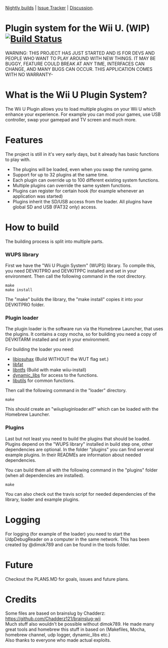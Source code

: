 [Nightly builds](https://github.com/Maschell/WiiUPluginSystem/releases) | [Issue Tracker](https://github.com/Maschell/WiiUPluginSystem/issues) | [Discussion](https://gbatemp.net/threads/wii-u-plugin-system.496659/).  
# Plugin system for the Wii U. (WIP) [![Build Status](https://api.travis-ci.org/Maschell/WiiUPluginSystem.svg?branch=master)](https://travis-ci.org/Maschell/WiiUPluginSystem)

WARNING: THIS PROJECT HAS JUST STARTED AND IS FOR DEVS AND PEOPLE WHO WANT TO PLAY AROUND WITH NEW THINGS. IT MAY BE BUGGY, FEATURE COULD BREAK AT ANY TIME, INTERFACES CAN CHANGE, AND MANY BUGS CAN OCCUR. THIS APPLICATION COMES WITH NO WARRANTY-

# What is the Wii U Plugin System?

The Wii U Plugin allows you to load multiple plugins on your Wii U which enhance your experience. 
For example you can mod your games, use USB controller, swap your gamepad and TV screen and much more.

# Features

The project is still in it's very early days, but it already has basic functions to play with.

- The plugins will be loaded, even when you swap the running game.
- Support for up to 32 plugins at the same time.
- Each plugin can override up to 100 different existing system functions.
- Multiple plugins can override the same system functions.
- Plugins can register for certain hook (for example whenever an application was started)
- Plugins inherit the SD/USB access from the loader. All plugins have global SD and USB (FAT32 only) access.


# How to build

The building process is split into multiple parts. 

### WUPS library
First we have the "Wii U Plugin System" (WUPS) library. 
To compile this, you need DEVKITPRO and DEVKITPPC installed and set in your environment.
Then call the following command in the root directory.

```
make
make install
```
The "make" builds the library, the "make install" copies it into your DEVKITPRO folder.

### Plugin loader
The plugin loader is the software run via the Homebrew Launcher, that uses the plugins.
It contains a copy mocha, so for building you need a copy of DEVKITARM installed and set in your environment.

For building the loader you need:  
- [libiosuhax](https://github.com/dimok789/libiosuhax) (Build WITHOUT the WUT flag set.)
- [libfat](https://github.com/aliaspider/libfat/)
- [libntfs](https://github.com/Maschell/libntfs-wiiu) (Build with make wiiu-install)
- [dynamic_libs](https://github.com/Maschell/dynamic_libs/tree/lib) for access to the functions.
- [libutils](https://github.com/Maschell/libutils) for common functions.  

Then call the following command in the "loader" directory.

```
make
```
This should create an "wiiupluginloader.elf" which can be loaded with the Homebrew Launcher.

### Plugins
Last but not least you need to build the plugins that should be loaded.
Plugins depend on the "WUPS library" installed in build step one, other dependencies are optional.
In the folder "plugins" you can find serveral example plugins. In their READMEs are information about needed dependencies.

You can build them all with the following command in the "plugins" folder (when all dependencies are installed).
```
make
```

You can also check out the travis script for needed dependencies of the library, loader and example plugins.

# Logging
For logging (for example of the loader) you need to start the UdpDebugReader on a computer in the same network. 
This has been created by @dimok789 and can be found in the tools folder.

# Future
Checkout the PLANS.MD for goals, issues and future plans.

# Credits
Some files are based on brainslug by Chadderz:  
https://github.com/Chadderz121/brainslug-wii  
Much stuff also wouldn't be possible without dimok789. He made many great tools and homebrew this stuff in based on (Makefiles, Mocha, homebrew channel, udp logger, dynamic_libs etc.)  
Also thanks to everyone who made actual exploits.